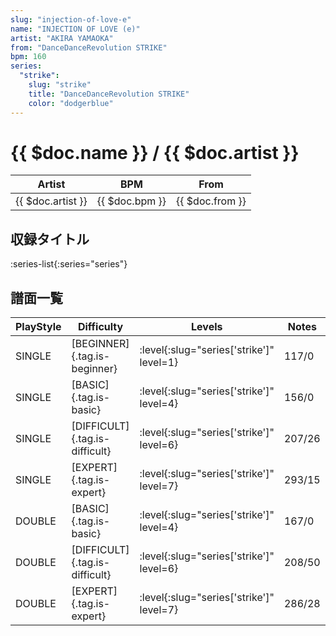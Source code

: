 ```yaml
---
slug: "injection-of-love-e"
name: "INJECTION OF LOVE (e)"
artist: "AKIRA YAMAOKA"
from: "DanceDanceRevolution STRIKE"
bpm: 160
series:
  "strike":
    slug: "strike"
    title: "DanceDanceRevolution STRIKE"
    color: "dodgerblue"
---
```


# {{ $doc.name }} / {{ $doc.artist }}

|Artist|BPM|From|
|------|---|----|
|{{ $doc.artist }}|{{ $doc.bpm }}|{{ $doc.from }}|

## 収録タイトル

:series-list{:series="series"}

## 譜面一覧

|PlayStyle|Difficulty|Levels|Notes|Movie|
|---------|----------|------|-----|-----|
|SINGLE|[BEGINNER]{.tag.is-beginner}|:level{:slug="series['strike']" level=1}|117/0||
|SINGLE|[BASIC]{.tag.is-basic}|:level{:slug="series['strike']" level=4}|156/0||
|SINGLE|[DIFFICULT]{.tag.is-difficult}|:level{:slug="series['strike']" level=6}|207/26||
|SINGLE|[EXPERT]{.tag.is-expert}|:level{:slug="series['strike']" level=7}|293/15||
|DOUBLE|[BASIC]{.tag.is-basic}|:level{:slug="series['strike']" level=4}|167/0||
|DOUBLE|[DIFFICULT]{.tag.is-difficult}|:level{:slug="series['strike']" level=6}|208/50||
|DOUBLE|[EXPERT]{.tag.is-expert}|:level{:slug="series['strike']" level=7}|286/28||
